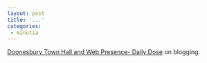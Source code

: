 ```yaml
---
layout: post
title: '...'
categories:
 - minutia
---
```


<a href="http://www.doonesbury.com/strip/dailydose/index.cfm?uc_full_date=20021021&uc_comic=db&uc_daction=X">Doonesbury Town Hall and Web Presence- Daily Dose</a> on blogging.

